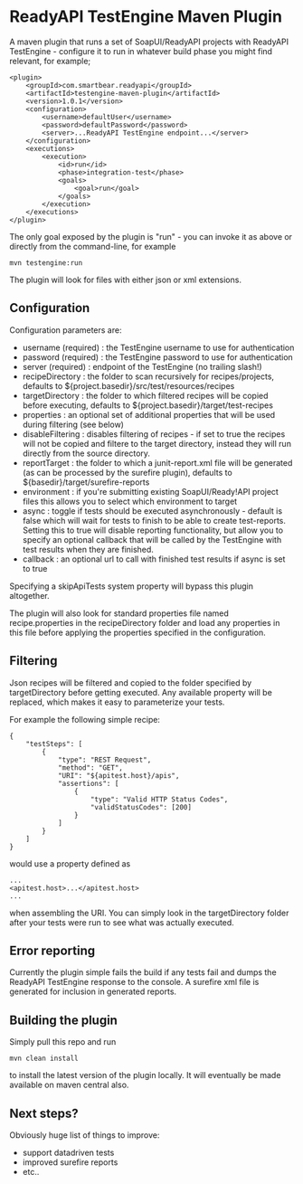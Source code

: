 # ReadyAPI TestEngine Maven Plugin

A maven plugin that runs a set of SoapUI/ReadyAPI projects with ReadyAPI TestEngine - 
configure it to run in whatever build phase you might find relevant, for example;

```
<plugin>
    <groupId>com.smartbear.readyapi</groupId>
    <artifactId>testengine-maven-plugin</artifactId>
    <version>1.0.1</version>
    <configuration>
        <username>defaultUser</username>
        <password>defaultPassword</password>
        <server>...ReadyAPI TestEngine endpoint...</server>
    </configuration>
    <executions>
        <execution>
            <id>run</id>
            <phase>integration-test</phase>
            <goals>
                <goal>run</goal>
            </goals>
        </execution>
    </executions>
</plugin>
```

The only goal exposed by the plugin is "run" - you can invoke it as above or directly from the command-line, for example

```
mvn testengine:run 
```

The plugin will look for files with either json or xml extensions.

## Configuration

Configuration parameters are:

* username (required) : the TestEngine username to use for authentication
* password (required) : the TestEngine password to use for authentication
* server (required) : endpoint of the TestEngine (no trailing slash!)
* recipeDirectory : the folder to scan recursively for recipes/projects, defaults to ${project.basedir}/src/test/resources/recipes
* targetDirectory : the folder to which filtered recipes will be copied before executing, defaults
to ${project.basedir}/target/test-recipes
* properties : an optional set of additional properties that will be used during filtering (see below)
* disableFiltering : disables filtering of recipes - if set to true the recipes will not be copied and filtere
to the target directory, instead they will run directly from the source directory.
* reportTarget : the folder to which a junit-report.xml file will be generated (as can be processed by 
the surefire plugin), defaults to ${basedir}/target/surefire-reports
* environment : if you're submitting existing SoapUI/Ready!API project files this allows you to select which environment 
to target
* async : toggle if tests should be executed asynchronously - default is false which will wait for tests to finish 
 to be able to create test-reports. Setting this to true will disable reporting functionality, but allow you 
to specify an optional callback that will be called by the TestEngine with test results when they are finished.
* callback : an optional url to call with finished test results if async is set to true 

Specifying a skipApiTests system property will bypass this plugin altogether.

The plugin will also look for standard properties file named recipe.properties in the recipeDirectory folder and
load any properties in this file before applying the properties specified in the configuration.

## Filtering

Json recipes will be filtered and copied to the folder specified by targetDirectory before getting executed. 
Any available property will be replaced, which makes it easy to parameterize your tests.

For example the following simple recipe:

```
{
    "testSteps": [
        {
            "type": "REST Request",
            "method": "GET",
            "URI": "${apitest.host}/apis",
            "assertions": [
                {
                    "type": "Valid HTTP Status Codes",
                    "validStatusCodes": [200]
                }
            ]
        }
    ]
}
```

would use a property defined as 

```
...
<apitest.host>...</apitest.host>
...
```              

when assembling the URI. You can simply look in the targetDirectory folder after your tests were run to see what was 
actually executed.

## Error reporting

Currently the plugin simple fails the build if any tests fail and dumps the ReadyAPI TestEngine 
response to the console. A surefire xml file is generated for inclusion in generated reports.

## Building the plugin

Simply pull this repo and run 

```
mvn clean install
```

to install the latest version of the plugin locally. It will eventually be made available on maven central also.


## Next steps?

Obviously huge list of things to improve:
- support datadriven tests
- improved surefire reports
- etc..
